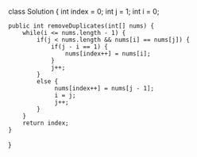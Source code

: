 class Solution {
    int index = 0;
    int j = 1;
    int i = 0;
    
    public int removeDuplicates(int[] nums) {
        while(i <= nums.length - 1) { 
            if(j < nums.length && nums[i] == nums[j]) {
                if(j - i == 1) {
                    nums[index++] = nums[i];
                }
                j++;
            }
            else {
                 nums[index++] = nums[j - 1];
                 i = j;
                 j++;
            }
        }
        return index;
    }
}
